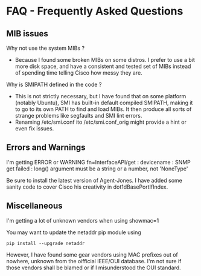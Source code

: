 FAQ - Frequently Asked Questions
================================


MIB issues
----------

Why not use the system  MIBs ?

- Because I found some broken MIBs on some distros. I prefer to use a bit more disk space, and have a consistent and tested set of MIBs instead of spending time telling Cisco how messy they are.


Why is SMIPATH defined in the code ?

- This is not strictly necessary, but I have found that on some platform (notably Ubuntu), SMI has built-in default compiled SMIPATH, making it to go to its own PATH to find and load MIBs. It then produce all sorts of strange problems like segfaults and SMI lint errors.
- Renaming /etc/smi.conf ito /etc/smi.conf_orig might provide a hint or even fix issues.


Errors and Warnings
-------------------

I'm getting ERROR or WARNING fn=InterfaceAPI/get : devicename : SNMP get failed : long() argument must be a string or a number, not 'NoneType'

Be sure to install the latest version of Agent-Jones. I have added some sanity code to cover Cisco his creativity in dot1dBasePortIfIndex.



Miscellaneous
-------------

I'm getting a lot of unknown vendors when using showmac=1

You may want to update the netaddr pip module using 

    pip install --upgrade netaddr

However, I have found some gear vendors using MAC prefixes out of nowhere, unknown from the oifficial IEEE/OUI database. I'm not sure if those vendors shall be blamed or if I misunderstood the OUI standard.
